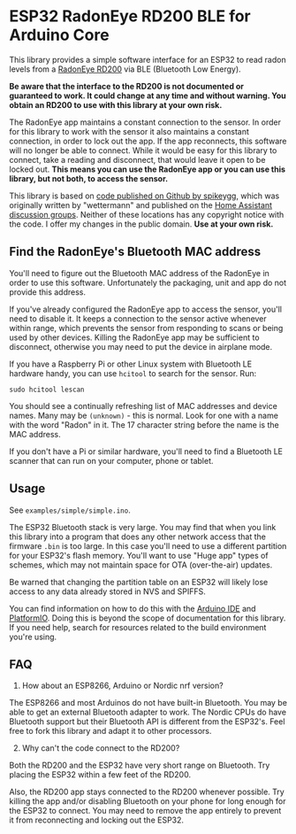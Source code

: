 # ESP32 RadonEye RD200 BLE for Arduino Core

This library provides a simple software interface for an ESP32 to read radon levels from a [RadonEye RD200](http://radonftlab.com/radon-sensor-product/radon-detector/rd200/) via BLE (Bluetooth Low Energy).

__Be aware that the interface to the RD200 is not documented or guaranteed to work. It could change at any time and without warning. You obtain an RD200 to use with this library at your own risk.__

The RadonEye app maintains a constant connection to the sensor. In order for this library to work with the sensor it also maintains a constant connection, in order to lock out the app. If the app reconnects, this software will no longer be able to connect. While it would be easy for this library to connect, take a reading and disconnect, that would leave it open to be locked out. __This  means you can use the RadonEye app or you can use this library, but not both, to access the sensor.__

This library is based on [code published on Github by spikeygg](https://github.com/spikeygg/esphome_radoneye_rd200/tree/fe7284d05b19f84446f0bcfb21a45b67d4846dff), which was originally written by "wettermann" and published on the [Home Assistant discussion groups](https://community.home-assistant.io/t/radoneye-ble-interface/94962/33). Neither of these locations has any copyright notice with the code. I offer my changes in the public domain. __Use at your own risk.__

## Find the RadonEye's Bluetooth MAC address

You'll need to figure out the Bluetooth MAC address of the RadonEye in order to use this software. Unfortunately the packaging, unit and app do not provide this address.

If you've already configured the RadonEye app to access the sensor, you'll need to disable it. It keeps a connection to the sensor active whenever within range, which prevents the sensor from responding to scans or being used by other devices. Killing the RadonEye app may be sufficient to disconnect, otherwise you may need to put the device in airplane mode.

If you have a Raspberry Pi or other Linux system with Bluetooth LE hardware handy, you can use `hcitool` to search for the sensor. Run:
```
sudo hcitool lescan
```
You should see a continually refreshing list of MAC addresses and device names. Many may be `(unknown)` - this is normal. Look for one with a name with the word "Radon" in it. The 17 character string before the name is the MAC address.

If you don't have a Pi or similar hardware, you'll need to find a Bluetooth LE scanner that can run on your computer, phone or tablet.

## Usage

See `examples/simple/simple.ino`.

The ESP32 Bluetooth stack is very large. You may find that when you link this library into a program that does any other network access that the firmware `.bin` is too large. In this case you'll need to use a different partition for your ESP32's flash memory. You'll want to use "Huge app" types of schemes, which may not maintain space for OTA (over-the-air) updates.

Be warned that changing the partition table on an ESP32 will likely lose access to any data already stored in NVS and SPIFFS.

You can find information on how to do this with the [Arduino IDE](https://robotzero.one/arduino-ide-partitions/)  and [PlatformIO](https://docs.platformio.org/en/latest/platforms/espressif32.html#partition-tables). Doing this is beyond the scope of documentation for this library. If you need help, search for resources related to the build environment you're using.

## FAQ

1. How about an ESP8266, Arduino or Nordic nrf version?

The ESP8266 and most Arduinos do not have built-in Bluetooth. You may be able to get an external Bluetooth adapter to work. The Nordic CPUs do have Bluetooth support but their Bluetooth API is different from the ESP32's. Feel free to fork this library and adapt it to other processors.

2. Why can't the code connect to the RD200?

Both the RD200 and the ESP32 have very short range on Bluetooth. Try placing the ESP32 within a few feet of the RD200.

Also, the RD200 app stays connected to the RD200 whenever possible. Try killing the app and/or disabling Bluetooth on your phone for long enough for the ESP32 to connect. You may need to remove the app entirely to prevent it from reconnecting and locking out the ESP32.
